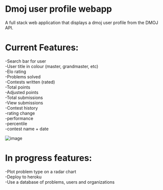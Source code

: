 # Dmoj user profile webapp 

A full stack web application that displays a dmoj user profile from the DMOJ API.

# Current Features:
-Search bar for user  
-User title in colour (master, grandmaster, etc)  
-Elo rating  
-Problems solved  
-Contests written (rated)  
-Total points  
-Adjusted points  
-Total submissions  
-View submissions  
-Contest history  
  -rating change  
  -performance  
  -percentile  
  -contest name + date  
  

![image](https://user-images.githubusercontent.com/51672429/140007411-e5d83f09-052f-4007-be8f-f78f98639705.png)


# In progress features:
-Plot problem type on a radar chart  
-Deploy to heroku  
-Use a database of problems, users and organizations  

